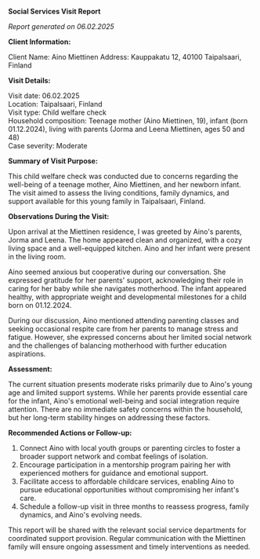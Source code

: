 **Social Services Visit Report**

*Report generated on 06.02.2025*

**Client Information:**

Client Name: Aino Miettinen
Address: Kauppakatu 12, 40100 Taipalsaari, Finland

**Visit Details:**

Visit date: 06.02.2025  
Location: Taipalsaari, Finland  
Visit type: Child welfare check  
Household composition: Teenage mother (Aino Miettinen, 19), infant (born 01.12.2024), living with parents (Jorma and Leena Miettinen, ages 50 and 48)  
Case severity: Moderate

**Summary of Visit Purpose:**

This child welfare check was conducted due to concerns regarding the well-being of a teenage mother, Aino Miettinen, and her newborn infant. The visit aimed to assess the living conditions, family dynamics, and support available for this young family in Taipalsaari, Finland.

**Observations During the Visit:**

Upon arrival at the Miettinen residence, I was greeted by Aino's parents, Jorma and Leena. The home appeared clean and organized, with a cozy living space and a well-equipped kitchen. Aino and her infant were present in the living room.

Aino seemed anxious but cooperative during our conversation. She expressed gratitude for her parents' support, acknowledging their role in caring for her baby while she navigates motherhood. The infant appeared healthy, with appropriate weight and developmental milestones for a child born on 01.12.2024.

During our discussion, Aino mentioned attending parenting classes and seeking occasional respite care from her parents to manage stress and fatigue. However, she expressed concerns about her limited social network and the challenges of balancing motherhood with further education aspirations.

**Assessment:**

The current situation presents moderate risks primarily due to Aino's young age and limited support systems. While her parents provide essential care for the infant, Aino's emotional well-being and social integration require attention. There are no immediate safety concerns within the household, but her long-term stability hinges on addressing these factors.

**Recommended Actions or Follow-up:**

1. Connect Aino with local youth groups or parenting circles to foster a broader support network and combat feelings of isolation.
2. Encourage participation in a mentorship program pairing her with experienced mothers for guidance and emotional support.
3. Facilitate access to affordable childcare services, enabling Aino to pursue educational opportunities without compromising her infant's care.
4. Schedule a follow-up visit in three months to reassess progress, family dynamics, and Aino's evolving needs.

This report will be shared with the relevant social service departments for coordinated support provision. Regular communication with the Miettinen family will ensure ongoing assessment and timely interventions as needed.